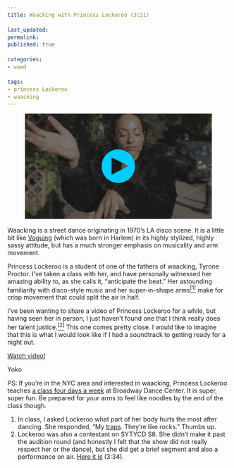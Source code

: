 ```yaml
---
title: Waacking with Princess Lockeroo (3:21)

last_updated: 
permalink: 
published: true

categories:
- wawd

tags:
- princess Lockeroo
- waacking
---
```


<figure>
	<a href="https://www.youtube.com/watch?v=ZRXY78wneuA"><img src="/assets/images/2014-04-02-princess_lockeroo.jpg" alt="" /></a>
</figure>


Waacking is a street dance originating in 1970’s LA disco scene. It is a little bit like [Voguing](http://en.wikipedia.org/wiki/Vogue_(dance)) (which was born in Harlem) in its highly stylized, highly sassy attitude, but has a much stronger emphasis on musicality and arm movement. 

Princess Lockeroo is a student of one of the fathers of waacking, Tyrone Proctor. I’ve taken a class with her, and have personally witnessed her amazing ability to, as she calls it, “anticipate the beat.” Her astounding familiarity with disco-style music and her super-in-shape arms<a href="#fn:1"><sup>[1]</sup></a> make for crisp movement that could split the air in half. 

I’ve been wanting to share a video of Princess Lockeroo for a while, but having seen her in person, I just haven’t found one that I think really does her talent justice.<a href="#fn:2"><sup>[2]</sup></a> This one comes pretty close. I would like to imagine that this is what I would look like if I had a soundtrack to getting ready for a night out.

[Watch video!](https://www.youtube.com/watch?v=ZRXY78wneuA)

Yoko

<section class="postscript">
	<p>
		PS: If you’re in the NYC area and interested in waacking, Princess Lockeroo teaches <a href="https://www.broadwaydancecenter.com/faculty/bios/lockerooo_princess.shtml">a class four days a week</a> at Broadway Dance Center. It is super, super fun. Be prepared for your arms to feel like noodles by the end of the class though.
	</p>
	<ol>
		<li id="fn:1">In class, I asked Lockeroo what part of her body hurts the most after dancing. She responded, “My <a href="http://en.wikipedia.org/wiki/Trapezius">traps</a>. They’re like rocks.” Thumbs up.</li>
		<li id="fn:2">Lockeroo was also a contestant on SYTYCD S8. She didn’t make it past the audition round (and honestly I felt that the show did not really respect her or the dance), but she did get a brief segment and also a performance on air. <a href="https://www.youtube.com/watch?v=6Ea053QadGY">Here it is</a> (3:34).</li>
	</ol>
</section>